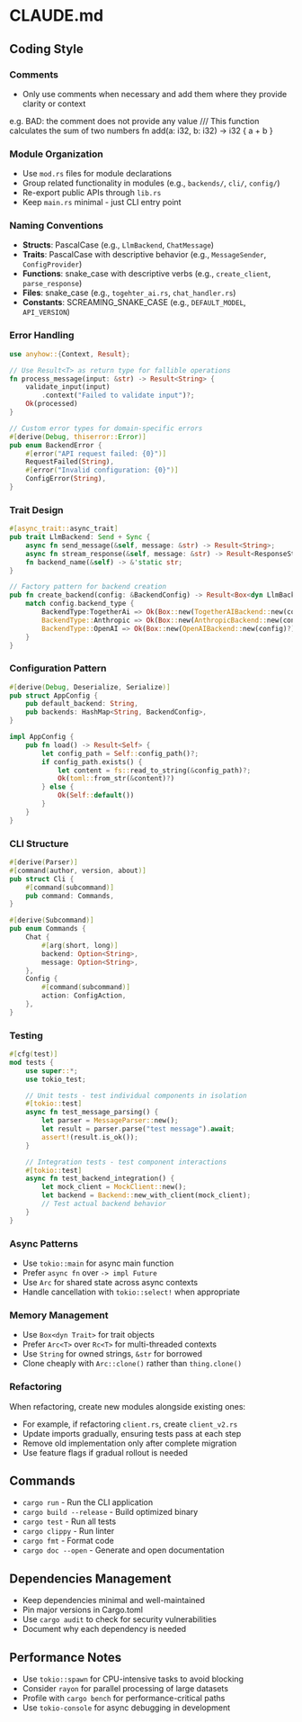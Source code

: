 # CLAUDE.md

## Coding Style

### Comments
- Only use comments when necessary and add them where they provide clarity or context

e.g.
BAD: the comment does not provide any value
/// This function calculates the sum of two numbers
fn add(a: i32, b: i32) -> i32 {
    a + b
}

### Module Organization
- Use `mod.rs` files for module declarations
- Group related functionality in modules (e.g., `backends/`, `cli/`, `config/`)
- Re-export public APIs through `lib.rs`
- Keep `main.rs` minimal - just CLI entry point

### Naming Conventions
- **Structs**: PascalCase (e.g., `LlmBackend`, `ChatMessage`)
- **Traits**: PascalCase with descriptive behavior (e.g., `MessageSender`, `ConfigProvider`)
- **Functions**: snake_case with descriptive verbs (e.g., `create_client`, `parse_response`)
- **Files**: snake_case (e.g., `togehter_ai.rs`, `chat_handler.rs`)
- **Constants**: SCREAMING_SNAKE_CASE (e.g., `DEFAULT_MODEL`, `API_VERSION`)

### Error Handling
```rust
use anyhow::{Context, Result};

// Use Result<T> as return type for fallible operations
fn process_message(input: &str) -> Result<String> {
    validate_input(input)
        .context("Failed to validate input")?;
    Ok(processed)
}

// Custom error types for domain-specific errors
#[derive(Debug, thiserror::Error)]
pub enum BackendError {
    #[error("API request failed: {0}")]
    RequestFailed(String),
    #[error("Invalid configuration: {0}")]
    ConfigError(String),
}
```

### Trait Design
```rust
#[async_trait::async_trait]
pub trait LlmBackend: Send + Sync {
    async fn send_message(&self, message: &str) -> Result<String>;
    async fn stream_response(&self, message: &str) -> Result<ResponseStream>;
    fn backend_name(&self) -> &'static str;
}

// Factory pattern for backend creation
pub fn create_backend(config: &BackendConfig) -> Result<Box<dyn LlmBackend>> {
    match config.backend_type {
        BackendType:TogetherAi => Ok(Box::new(TogetherAIBackend::new(config)?)),
        BackendType::Anthropic => Ok(Box::new(AnthropicBackend::new(config)?)),
        BackendType::OpenAI => Ok(Box::new(OpenAIBackend::new(config)?)),
    }
}
```

### Configuration Pattern
```rust
#[derive(Debug, Deserialize, Serialize)]
pub struct AppConfig {
    pub default_backend: String,
    pub backends: HashMap<String, BackendConfig>,
}

impl AppConfig {
    pub fn load() -> Result<Self> {
        let config_path = Self::config_path()?;
        if config_path.exists() {
            let content = fs::read_to_string(&config_path)?;
            Ok(toml::from_str(&content)?)
        } else {
            Ok(Self::default())
        }
    }
}
```

### CLI Structure
```rust
#[derive(Parser)]
#[command(author, version, about)]
pub struct Cli {
    #[command(subcommand)]
    pub command: Commands,
}

#[derive(Subcommand)]
pub enum Commands {
    Chat {
        #[arg(short, long)]
        backend: Option<String>,
        message: Option<String>,
    },
    Config {
        #[command(subcommand)]
        action: ConfigAction,
    },
}
```

### Testing
```rust
#[cfg(test)]
mod tests {
    use super::*;
    use tokio_test;

    // Unit tests - test individual components in isolation
    #[tokio::test]
    async fn test_message_parsing() {
        let parser = MessageParser::new();
        let result = parser.parse("test message").await;
        assert!(result.is_ok());
    }

    // Integration tests - test component interactions
    #[tokio::test]
    async fn test_backend_integration() {
        let mock_client = MockClient::new();
        let backend = Backend::new_with_client(mock_client);
        // Test actual backend behavior
    }
}
```

### Async Patterns
- Use `tokio::main` for async main function
- Prefer `async fn` over `-> impl Future`
- Use `Arc` for shared state across async contexts
- Handle cancellation with `tokio::select!` when appropriate

### Memory Management
- Use `Box<dyn Trait>` for trait objects
- Prefer `Arc<T>` over `Rc<T>` for multi-threaded contexts
- Use `String` for owned strings, `&str` for borrowed
- Clone cheaply with `Arc::clone()` rather than `thing.clone()`

### Refactoring
When refactoring, create new modules alongside existing ones:
- For example, if refactoring `client.rs`, create `client_v2.rs`
- Update imports gradually, ensuring tests pass at each step
- Remove old implementation only after complete migration
- Use feature flags if gradual rollout is needed

## Commands
- `cargo run` - Run the CLI application
- `cargo build --release` - Build optimized binary
- `cargo test` - Run all tests
- `cargo clippy` - Run linter
- `cargo fmt` - Format code
- `cargo doc --open` - Generate and open documentation

## Dependencies Management
- Keep dependencies minimal and well-maintained
- Pin major versions in Cargo.toml
- Use `cargo audit` to check for security vulnerabilities
- Document why each dependency is needed

## Performance Notes
- Use `tokio::spawn` for CPU-intensive tasks to avoid blocking
- Consider `rayon` for parallel processing of large datasets
- Profile with `cargo bench` for performance-critical paths
- Use `tokio-console` for async debugging in development
